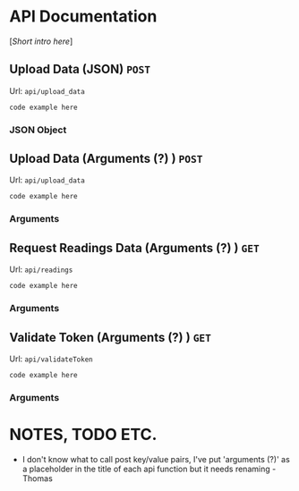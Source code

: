 # API Documentation
[*Short intro here*]
## Upload Data (JSON) `POST`
Url: `api/upload_data`
```
code example here
```
### JSON Object

## Upload Data (Arguments (?) ) `POST`
Url: `api/upload_data`
```
code example here
```
### Arguments

## Request Readings Data (Arguments (?) ) `GET`
Url: `api/readings`
```
code example here
```
### Arguments


## Validate Token (Arguments (?) ) `GET`
Url: `api/validateToken`
```
code example here
```
### Arguments

# NOTES, TODO ETC.
* I don't know what to call post key/value pairs, I've put 'arguments (?)' as a placeholder in the title of each api function but it needs renaming -Thomas
